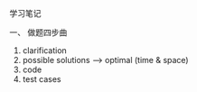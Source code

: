 学习笔记

一、 做题四步曲
1. clarification
2. possible solutions --> optimal (time & space)
3. code
4. test cases

